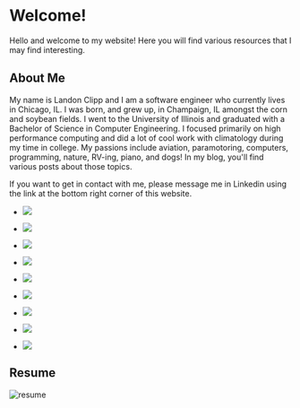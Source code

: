 Welcome!
========

Hello and welcome to my website! Here you will find various resources that I may find interesting.

About Me
--------

My name is Landon Clipp and I am a software engineer who currently lives in Chicago, IL. I was born, and grew up, in Champaign, IL amongst the corn and soybean fields. I went to the University of Illinois and graduated with a Bachelor of Science in Computer Engineering. I focused primarily on high performance computing and did a lot of cool work with climatology during my time in college. My passions include aviation, paramotoring, computers, programming, nature, RV-ing, piano, and dogs! In my blog, you'll find various posts about those topics. 

If you want to get in contact with me, please message me in Linkedin using the link at the bottom right corner of this website. 

<div class="grid cards" markdown>

- ![](https://sasgidotxvcxfexkslru.supabase.co/storage/v1/object/public/assets/images/miscellaneous/about_me/20180624_200055.jpg?t=2024-01-02T23%3A35%3A34.358Z)
- ![](https://sasgidotxvcxfexkslru.supabase.co/storage/v1/object/public/assets/images/miscellaneous/about_me/IMG_1901.jpeg?t=2024-01-02T23%3A43%3A07.448Z)
- ![](https://sasgidotxvcxfexkslru.supabase.co/storage/v1/object/public/assets/images/miscellaneous/about_me/20210816_213708.jpg?t=2024-01-02T23%3A36%3A00.483Z)
- ![](https://sasgidotxvcxfexkslru.supabase.co/storage/v1/object/public/assets/images/miscellaneous/about_me/20181115_110109.jpg?t=2024-01-02T23%3A35%3A41.686Z)
- ![](https://sasgidotxvcxfexkslru.supabase.co/storage/v1/object/public/assets/images/miscellaneous/about_me/20190722_130657.jpg?t=2024-01-02T23%3A35%3A54.983Z)

- ![](https://sasgidotxvcxfexkslru.supabase.co/storage/v1/object/public/assets/images/miscellaneous/about_me/IMG_2186.jpg?t=2024-01-02T23%3A39%3A24.067Z)
- ![](https://sasgidotxvcxfexkslru.supabase.co/storage/v1/object/public/assets/images/miscellaneous/about_me/IMG_2187.jpg?t=2024-01-02T23%3A39%3A37.513Z)
- ![](https://sasgidotxvcxfexkslru.supabase.co/storage/v1/object/public/assets/images/miscellaneous/about_me/IMG_2589.jpg?t=2024-01-02T23%3A39%3A43.538Z)

- ![](https://sasgidotxvcxfexkslru.supabase.co/storage/v1/object/public/assets/images/miscellaneous/about_me/IMG_3575.jpeg?t=2024-01-02T23%3A46%3A04.629Z)

</div>


Resume
------

![resume](https://f005.backblazeb2.com/file/landons-blog/LandonClippResumeScrubbed.svg)
